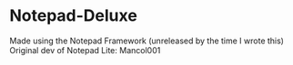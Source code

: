 # Notepad-Deluxe
Made using the Notepad Framework (unreleased by the time I wrote this) Original dev of Notepad Lite: Mancol001

